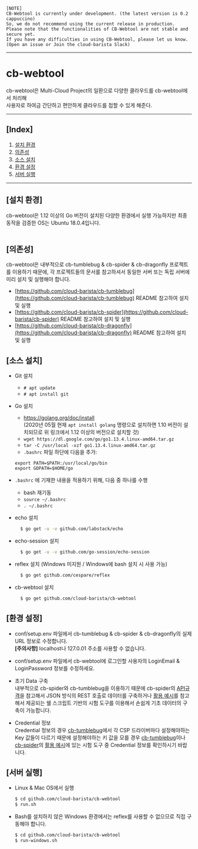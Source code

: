 ```
[NOTE]
CB-Webtool is currently under development. (the latest version is 0.2 cappuccino)
So, we do not recommend using the current release in production.
Please note that the functionalities of CB-Webtool are not stable and secure yet.
If you have any difficulties in using CB-Webtool, please let us know.
(Open an issue or Join the cloud-barista Slack)
```
***

cb-webtool
==========
cb-webtool은 Multi-Cloud Project의 일환으로 다양한 클라우드를 cb-webtool에서 처리해 <br>
사용자로 하여금 간단하고 편안하게 클라우드를 접할 수 있게 해준다.
***
## [Index]
1. [설치 환경](#설치-환경)
2. [의존성](#의존성)
3. [소스 설치](#소스-설치)
3. [환경 설정](#환경-설정)
4. [서버 실행](#서버-실행)
***
## [설치 환경]
cb-webtool은 1.12 이상의 Go 버전이 설치된 다양한 환경에서 실행 가능하지만 최종 동작을 검증한 OS는 Ubuntu 18.0.4입니다.<br>
<br>

## [의존성]
cb-webtool은 내부적으로 cb-tumblebug & cb-spider & cb-dragonfly 프로젝트를 이용하기 때문에, 각 프로젝트들의 문서를 참고하셔서 동일한 서버 또는 독립 서버에 미리 설치 및 실행해야 합니다.<br>
- [https://github.com/cloud-barista/cb-tumblebug](https://github.com/cloud-barista/cb-tumblebug) README 참고하여 설치 및 실행
- [https://github.com/cloud-barista/cb-spider](https://github.com/cloud-barista/cb-spider) README 참고하여 설치 및 실행
- [https://github.com/cloud-barista/cb-dragonfly](https://github.com/cloud-barista/cb-dragonfly) README 참고하여 설치 및 실행

## [소스 설치]
- Git 설치
  - `# apt update`
  - `# apt install git`

- Go 설치
  - https://golang.org/doc/install <br>
    (2020년 05월 현재 `apt install golang` 명령으로 설치하면 1.10 버전이 설치되므로 위 링크에서 1.12 이상의 버전으로 설치할 것)
  - `wget https://dl.google.com/go/go1.13.4.linux-amd64.tar.gz`
  - `tar -C /usr/local -xzf go1.13.4.linux-amd64.tar.gz`
  - `.bashrc` 파일 하단에 다음을 추가: 
  ```
  export PATH=$PATH:/usr/local/go/bin
  export GOPATH=$HOME/go
  ```

- `.bashrc` 에 기재한 내용을 적용하기 위해, 다음 중 하나를 수행
  - bash 재기동
  - `source ~/.bashrc`
  - `. ~/.bashrc`

 - echo 설치
    ````bash
      $ go get -u -v github.com/labstack/echo
    ````
 
 - echo-session 설치
     ````bash
       $ go get -u -v github.com/go-session/echo-session
     ````

 - reflex 설치 (Windows 미지원 / Windows에 bash 설치 시 사용 가능)
     ````bash
       $ go get github.com/cespare/reflex 
     ````

 - cb-webtool 설치
     ````bash
       $ go get github.com/cloud-barista/cb-webtool
     ````

## [환경 설정]
   - conf/setup.env 파일에서 cb-tumblebug & cb-spider & cb-dragonfly의 실제 URL 정보로 수정합니다.<br>
     **[주의사항]** localhost나 127.0.01 주소를 사용할 수 없습니다.

   - conf/setup.env 파일에서 cb-webtool에 로그인할 사용자의 LoginEmail & LoginPassword 정보를 수정하세요.<br>

   - 초기 Data 구축<br>
     내부적으로 cb-spider와 cb-tumblebug을 이용하기 때문에 cb-spider의 [API규격](https://github.com/cloud-barista/cb-spider#api-%EA%B7%9C%EA%B2%A9)을 참고해서 JSON 방식의 REST 호출로 데이터를 구축하거나 [활용 예시](https://github.com/cloud-barista/cb-spider#%ED%99%9C%EC%9A%A9-%EC%98%88%EC%8B%9C_)를 참고해서 제공되는 쉘 스크립트 기반의 시험 도구를 이용해서 손쉽게 기초 데이터의 구축이 가능합니다.

  - Credential 정보<br>
    Credential 정보의 경우 [cb-tumblebug](https://github.com/cloud-barista/cb-tumblebug)에서 각 CSP 드라이버마다 설정해야하는 Key 값들이 다르기 때문에 설정해야하는 키 값을 모를 경우 [cb-tumblebug](https://github.com/cloud-barista/cb-tumblebug)이나 [cb-spider](https://github.com/cloud-barista/cb-spider)의 [활용 예시](https://github.com/cloud-barista/cb-spider#%ED%99%9C%EC%9A%A9-%EC%98%88%EC%8B%9C_)에 있는 시험 도구 중 Credential 정보를 확인하시기 바랍니다.


## [서버 실행]
- Linux & Mac OS에서 실행
    ````bash (Linux & Mac OS)
    $ cd github.com/cloud-barista/cb-webtool
    $ run.sh
    ````

- Bash를 설치하지 않은 Windows 환경에서는 reflex를 사용할 수 없으므로 직접 구동해야 합니다.
    ````bash (Windows)
    $ cd github.com/cloud-barista/cb-webtool
    $ run-windows.sh
    ````

